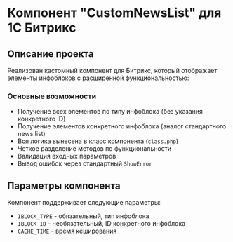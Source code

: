 # Компонент "CustomNewsList" для 1С Битрикс

## Описание проекта

Реализован кастомный компонент для Битрикс, который отображает элементы инфоблоков с расширенной функциональностью:

### Основные возможности

   - Получение всех элементов по типу инфоблока (без указания конкретного ID)
   - Получение элементов конкретного инфоблока (аналог стандартного news.list)
   - Вся логика вынесена в класс компонента (`class.php`)
   - Четкое разделение методов по функциональности
   - Валидация входных параметров
   - Вывод ошибок через стандартный `ShowError`

## Параметры компонента

Компонент поддерживает следующие параметры:
- `IBLOCK_TYPE` - обязательный, тип инфоблока
- `IBLOCK_ID` - необязательный, ID конкретного инфоблока
- `CACHE_TIME` - время кеширования
